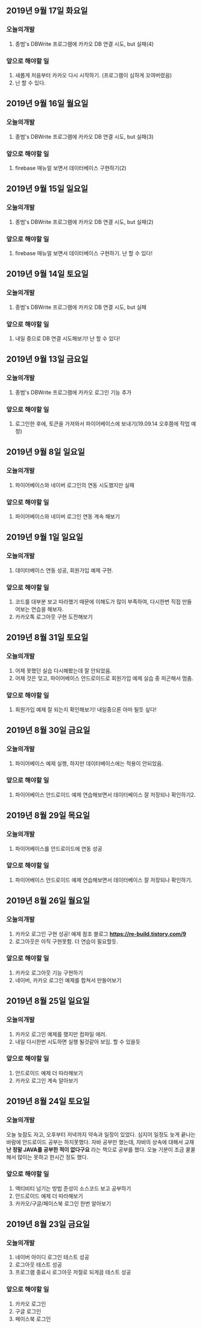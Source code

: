 ## 2019년 9월 17일 화요일
### 오늘의개발
1. 종범's DBWrite 프로그램에 카카오 DB 연결 시도, but 실패(4)

### 앞으로 해야할 일
1. 새롭게 처음부터 카카오 다시 시작하기. (프로그램이 심하게 꼬여버렸음)
2. 난 할 수 있다.



## 2019년 9월 16일 월요일
### 오늘의개발
1. 종범's DBWrite 프로그램에 카카오 DB 연결 시도, but 실패(3)

### 앞으로 해야할 일
1. firebase 매뉴얼 보면서 데이터베이스 구현하기(2)

## 2019년 9월 15일 일요일
### 오늘의개발
1. 종범's DBWrite 프로그램에 카카오 DB 연결 시도, but 실패(2)

### 앞으로 해야할 일
1. firebase 매뉴얼 보면서 데이터베이스 구현하기. 난 할 수 있다!


## 2019년 9월 14일 토요일
### 오늘의개발
1. 종범's DBWrite 프로그램에 카카오 DB 연결 시도, but 실패 

### 앞으로 해야할 일
1. 내일 중으로 DB 연결 시도해보기! 난 할 수 있다!

## 2019년 9월 13일 금요일
### 오늘의개발
1. 종범's DBWrite 프로그램에 카카오 로그인 기능 추가

### 앞으로 해야할 일
1. 로그인한 후에, 토큰을 가져와서 파이어베이스에 보내기(19.09.14 오후쯤에 작업 예정)

## 2019년 9월 8일 일요일
### 오늘의개발
1. 파이어베이스와 네이버 로그인의 연동 시도했지만 실패

### 앞으로 해야할 일
1. 파이어베이스와 네이버 로그인 연동 계속 해보기


## 2019년 9월 1일 일요일
### 오늘의개발
1. 데이터베이스 연동 성공, 회원가입 예제 구현.

### 앞으로 해야할 일
1. 코드를 대부분 보고 따라했기 때문에 이해도가 많이 부족하여, 다시한번 직접 만들어보는 연습을 해보자.
2. 카카오톡 로그아웃 구현 도전해보기

## 2019년 8월 31일 토요일
### 오늘의개발
1. 어제 못했던 실습 다시해봤는데 잘 안되었음.
2. 어제 것은 잊고, 파이어베이스 안드로이드로 회원가입 예제 실습 중 피곤해서 멈춤.

### 앞으로 해야할 일
1. 회원가입 예제 잘 되는지 확인해보기! 내일중으론 아마 될듯 싶다!

## 2019년 8월 30일 금요일
### 오늘의개발
1. 파이어베이스 예제 실행, 하지만 데이터베이스에는 적용이 안되었음.

### 앞으로 해야할 일
1. 파이어베이스 안드로이드 예제 연습해보면서 데이터베이스 잘 저장되나 확인하기2.


## 2019년 8월 29일 목요일
### 오늘의개발
1. 파이어베이스를 안드로이드에 연동 성공

### 앞으로 해야할 일
1. 파이어베이스 안드로이드 예제 연습해보면서 데이터베이스 잘 저장되나 확인하기.


## 2019년 8월 26일 월요일
### 오늘의개발
1. 카카오 로그인 구현 성공! 예제 참조 블로그 **https://re-build.tistory.com/9**
2. 로그아웃은 아직 구현못함. 더 연습이 필요할듯.

### 앞으로 해야할 일
1. 카카오 로그아웃 기능 구현하기
2. 네이버, 카카오 로그인 예제를 합쳐서 만들어보기



## 2019년 8월 25일 일요일
### 오늘의개발
1. 카카오 로그인 예제를 했지만 컴파일 에러.
2. 내일 다시한번 시도하면 실행 될것같아 보임. 할 수 있을듯

### 앞으로 해야할 일
1. 안드로이드 예제 더 따라해보기
2. 카카오 로그인 계속 알아보기



## 2019년 8월 24일 토요일
### 오늘의개발
오늘 늦잠도 자고, 오후부터 저녁까지 약속과 일정이 있었다. 심지어 일정도 늦게 끝나는 바람에 안드로이드 공부는 하지못했다.
자바 공부만 했는데, 자바의 상속에 대해서 교재 **난 정말 JAVA를 공부한 적이 없다구요** 라는 책으로 공부를 했다.
오늘 기분이 조금 꿀꿀해서 많이는 못하고 한시간 정도 했다.

### 앞으로 해야할 일
1. 액티비티 넘기는 방법 준성이 소스코드 보고 공부하기
2. 안드로이드 예제 더 따라해보기
3. 카카오/구글/페이스북 로그인 한번 알아보기



## 2019년 8월 23일 금요일
### 오늘의개발
1. 네이버 아이디 로그인 테스트 성공
2. 로그아웃 테스트 성공
3. 프로그램 종료시 로그아웃 저절로 되게끔 테스트 성공

### 앞으로 해야할 일
1. 카카오 로그인
2. 구글 로그인
3. 페이스북 로그인
